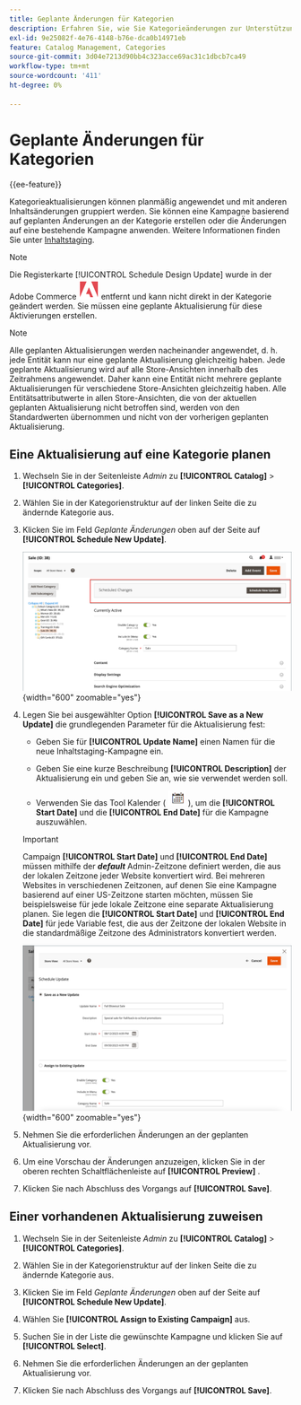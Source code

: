 ```yaml
---
title: Geplante Änderungen für Kategorien
description: Erfahren Sie, wie Sie Kategorieänderungen zur Unterstützung von Marketing-Kampagnen und zum Speichern von Promotions planen.
exl-id: 9e25082f-4e76-4148-b76e-dca0b14971eb
feature: Catalog Management, Categories
source-git-commit: 3d04e7213d90bb4c323acce69ac31c1dbcb7ca49
workflow-type: tm+mt
source-wordcount: '411'
ht-degree: 0%

---
```


# Geplante Änderungen für Kategorien

{{ee-feature}}

Kategorieaktualisierungen können planmäßig angewendet und mit anderen Inhaltsänderungen gruppiert werden. Sie können eine Kampagne basierend auf geplanten Änderungen an der Kategorie erstellen oder die Änderungen auf eine bestehende Kampagne anwenden. Weitere Informationen finden Sie unter [Inhaltstaging](../content-design/content-staging.md).

>[!NOTE]
>
>Die Registerkarte [!UICONTROL Schedule Design Update] wurde in der Adobe Commerce ![Adobe Commerce](../assets/adobe-logo.svg) entfernt und kann nicht direkt in der Kategorie geändert werden. Sie müssen eine geplante Aktualisierung für diese Aktivierungen erstellen.

>[!NOTE]
>
>Alle geplanten Aktualisierungen werden nacheinander angewendet, d. h. jede Entität kann nur eine geplante Aktualisierung gleichzeitig haben. Jede geplante Aktualisierung wird auf alle Store-Ansichten innerhalb des Zeitrahmens angewendet. Daher kann eine Entität nicht mehrere geplante Aktualisierungen für verschiedene Store-Ansichten gleichzeitig haben. Alle Entitätsattributwerte in allen Store-Ansichten, die von der aktuellen geplanten Aktualisierung nicht betroffen sind, werden von den Standardwerten übernommen und nicht von der vorherigen geplanten Aktualisierung.

## Eine Aktualisierung auf eine Kategorie planen

1. Wechseln Sie in der Seitenleiste _Admin_ zu **[!UICONTROL Catalog]** > **[!UICONTROL Categories]**.

1. Wählen Sie in der Kategorienstruktur auf der linken Seite die zu ändernde Kategorie aus.

1. Klicken Sie im Feld _Geplante Änderungen_ oben auf der Seite auf **[!UICONTROL Schedule New Update]**.

   ![Geplante Änderungen](./assets/category-scheduled-changes.png){width="600" zoomable="yes"}

1. Legen Sie bei ausgewählter Option **[!UICONTROL Save as a New Update]** die grundlegenden Parameter für die Aktualisierung fest:

   - Geben Sie für **[!UICONTROL Update Name]** einen Namen für die neue Inhaltstaging-Kampagne ein.

   - Geben Sie eine kurze Beschreibung **[!UICONTROL Description]** der Aktualisierung ein und geben Sie an, wie sie verwendet werden soll.

   - Verwenden Sie das Tool Kalender ( ![Kalendersymbol](../assets/icon-calendar.png) ), um die **[!UICONTROL Start Date]** und die **[!UICONTROL End Date]** für die Kampagne auszuwählen.

   >[!IMPORTANT]
   >
   >Campaign **[!UICONTROL Start Date]** und **[!UICONTROL End Date]** müssen mithilfe der **_default_** Admin-Zeitzone definiert werden, die aus der lokalen Zeitzone jeder Website konvertiert wird. Bei mehreren Websites in verschiedenen Zeitzonen, auf denen Sie eine Kampagne basierend auf einer US-Zeitzone starten möchten, müssen Sie beispielsweise für jede lokale Zeitzone eine separate Aktualisierung planen. Sie legen die **[!UICONTROL Start Date]** und **[!UICONTROL End Date]** für jede Variable fest, die aus der Zeitzone der lokalen Website in die standardmäßige Zeitzone des Administrators konvertiert werden.

   ![Geplante Änderungen](./assets/category-scheduled-changes-new-update.png){width="600" zoomable="yes"}

1. Nehmen Sie die erforderlichen Änderungen an der geplanten Aktualisierung vor.

1. Um eine Vorschau der Änderungen anzuzeigen, klicken Sie in der oberen rechten Schaltflächenleiste auf **[!UICONTROL Preview]** .

1. Klicken Sie nach Abschluss des Vorgangs auf **[!UICONTROL Save]**.

## Einer vorhandenen Aktualisierung zuweisen

1. Wechseln Sie in der Seitenleiste _Admin_ zu **[!UICONTROL Catalog]** > **[!UICONTROL Categories]**.

1. Wählen Sie in der Kategorienstruktur auf der linken Seite die zu ändernde Kategorie aus.

1. Klicken Sie im Feld _Geplante Änderungen_ oben auf der Seite auf **[!UICONTROL Schedule New Update]**.

1. Wählen Sie **[!UICONTROL Assign to Existing Campaign]** aus.

1. Suchen Sie in der Liste die gewünschte Kampagne und klicken Sie auf **[!UICONTROL Select]**.

1. Nehmen Sie die erforderlichen Änderungen an der geplanten Aktualisierung vor.

1. Klicken Sie nach Abschluss des Vorgangs auf **[!UICONTROL Save]**.
